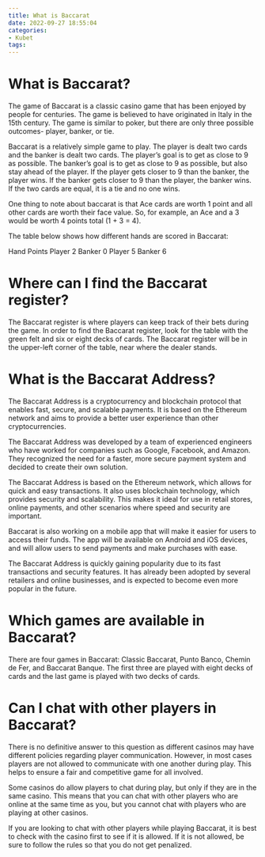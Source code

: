 ```yaml
---
title: What is Baccarat 
date: 2022-09-27 18:55:04
categories:
- Kubet
tags:
---
```



#  What is Baccarat? 
The game of Baccarat is a classic casino game that has been enjoyed by people for centuries. The game is believed to have originated in Italy in the 15th century. The game is similar to poker, but there are only three possible outcomes- player, banker, or tie. 

Baccarat is a relatively simple game to play. The player is dealt two cards and the banker is dealt two cards. The player’s goal is to get as close to 9 as possible. The banker’s goal is to get as close to 9 as possible, but also stay ahead of the player. If the player gets closer to 9 than the banker, the player wins. If the banker gets closer to 9 than the player, the banker wins. If the two cards are equal, it is a tie and no one wins. 

One thing to note about baccarat is that Ace cards are worth 1 point and all other cards are worth their face value. So, for example, an Ace and a 3 would be worth 4 points total (1 + 3 = 4). 

The table below shows how different hands are scored in Baccarat: 

Hand Points
Player 2
Banker 0
Player 5
Banker 6

#  Where can I find the Baccarat register? 

The Baccarat register is where players can keep track of their bets during the game. In order to find the Baccarat register, look for the table with the green felt and six or eight decks of cards. The Baccarat register will be in the upper-left corner of the table, near where the dealer stands.

#  What is the Baccarat Address? 

The Baccarat Address is a cryptocurrency and blockchain protocol that enables fast, secure, and scalable payments. It is based on the Ethereum network and aims to provide a better user experience than other cryptocurrencies.

The Baccarat Address was developed by a team of experienced engineers who have worked for companies such as Google, Facebook, and Amazon. They recognized the need for a faster, more secure payment system and decided to create their own solution.

The Baccarat Address is based on the Ethereum network, which allows for quick and easy transactions. It also uses blockchain technology, which provides security and scalability. This makes it ideal for use in retail stores, online payments, and other scenarios where speed and security are important.

Baccarat is also working on a mobile app that will make it easier for users to access their funds. The app will be available on Android and iOS devices, and will allow users to send payments and make purchases with ease.

The Baccarat Address is quickly gaining popularity due to its fast transactions and security features. It has already been adopted by several retailers and online businesses, and is expected to become even more popular in the future.

#  Which games are available in Baccarat? 

There are four games in Baccarat: Classic Baccarat, Punto Banco, Chemin de Fer, and Baccarat Banque. The first three are played with eight decks of cards and the last game is played with two decks of cards.

#  Can I chat with other players in Baccarat?

There is no definitive answer to this question as different casinos may have different policies regarding player communication. However, in most cases players are not allowed to communicate with one another during play. This helps to ensure a fair and competitive game for all involved.

Some casinos do allow players to chat during play, but only if they are in the same casino. This means that you can chat with other players who are online at the same time as you, but you cannot chat with players who are playing at other casinos.

If you are looking to chat with other players while playing Baccarat, it is best to check with the casino first to see if it is allowed. If it is not allowed, be sure to follow the rules so that you do not get penalized.